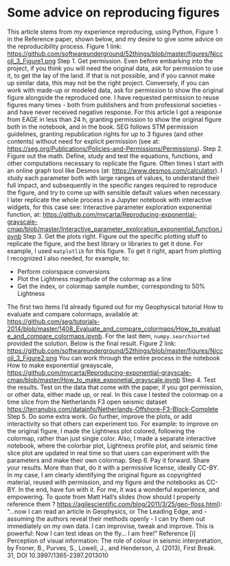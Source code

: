 # Some advice on reproducing figures

This article stems from my experience reproducing, using Python, Figure 1 in the Reference paper, shown below, and my desire to give some advice on the reproducibility process.
Figure 1 link: https://github.com/softwareunderground/52things/blob/master/figures/Niccoli_3_Figure1.png
Step 1. Get permission. Even before embarking into the project, if you think you will need the original data, ask for permission to use it, to get the lay of the land. If that is not possible, and if you cannot make up similar data, this may not be the right project. Conversely, if you can work with made-up or modeled data, ask for permission to show the original figure alongside the reproduced one. I have requested permission to reuse figures many times - both from publishers and from professional societies - and have never received negative response. For this article I got a response from EAGE in less than 24 h, granting permission to show the original figure both in the notebook, and in the book. SEG follows STM permission guidelines, granting republication rights for up to 3 figures (and other contents) without need for explicit permission (see at: https://seg.org/Publications/Policies-and-Permissions/Permissions).
Step 2. Figure out the math. Define, study and test the equations, functions, and other computations necessary to replicate the figure. Often times I start with an online graph tool like Desmos (at:  https://www.desmos.com/calculator). I study each parameter both with large ranges of values, to understand their full impact, and subsequently in the specific ranges required to reproduce the figure, and try to come up with sensible default values when necessary. I later replicate the whole process in a Jupyter notebook with interactive widgets, for this case see: Interactive parameter exploration exponential function, at: https://github.com/mycarta/Reproducing-exponential-grayscale-cmap/blob/master/Interactive_parameter_exploration_exponential_function.ipynb
Step 3. Get the plots right. Figure out the specific plotting stuff to replicate the figure, and the best library or libraries to get it done. For example, I used `matplotlib` for this figure. To get it right, apart from plotting I recognized I also needed, for example, to:
-	Perform colorspace conversions
-	Plot the Lightness magnitude of the colormap as a line
-	Get the index, or colormap sample number, corresponding to 50% Lightness

The first two items I’d already figured out for my Geophysical tutorial How to evaluate and compare colormaps, available at: https://github.com/seg/tutorials-2014/blob/master/1408_Evaluate_and_compare_colormaps/How_to_evaluate_and_compare_colormaps.ipynb.  For the last item, `numpy.searchsorted` provided the solution.
Below is the final result.
Figure 2 link: https://github.com/softwareunderground/52things/blob/master/figures/Niccoli_3_Figure2.png
You can work through the entire process in the notebook How to make exponential greayscale, https://github.com/mycarta/Reproducing-exponential-grayscale-cmap/blob/master/How_to_make_exponetial_grayscale.ipynb
Step 4. Test the results. Test on the data that come with the paper, if you got permission, or other data, either made up, or real.  In this case I tested the colormap on a time slice from the Netherlands F3 open seismic dataset https://terranubis.com/datainfo/Netherlands-Offshore-F3-Block-Complete
Step 5. Do some extra work. Go further, improve the plots, or add interactivity so that others can experiment too. For example: to improve on the original figure, I made the Lightness plot colored, following the colormap, rather than just single color. Also, I made a separate interactive notebook, where the colorbar plot, Lightness profile plot, and seismic time slice plot are updated in real time so that users can experiment with the parameters and make their own colormap.
Step 6. Pay it forward. Share your results. More than that, do it with a permissive license, ideally CC-BY. In my case, I am clearly identifying the original figure as copyrighted material, reused with permission, and my figure and the notebooks as CC-BY.
In the end, have fun with it. For me, it was a wonderful experience, and empowering. To quote from Matt Hall’s slides (how should I properly reference them ? https://agilescientific.com/blog/2011/3/25/geo-floss.html): “...now I can read an article in Geophysics, or The Leading Edge, and - assuming the authors reveal their methods openly - I can try them out immediately on my own data. I can improvise, tweak and improve. This is powerful: Now I can test ideas on the fly… I am free!”
Reference
[i] Perception of visual information: The role of colour in seismic interpretation, by Froner, B., Purves, S., Lowell, J., and Henderson, J. (2013), First Break. 31, DOI 10.3997/1365-2397.2013010
